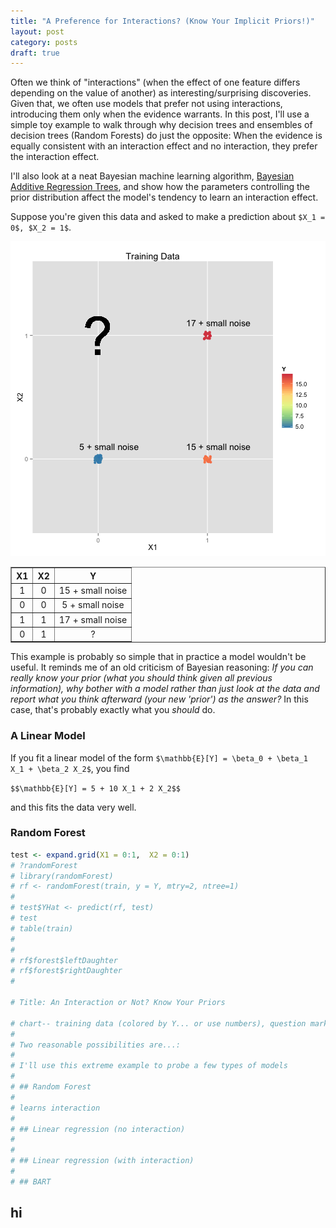 ```yaml
---
title: "A Preference for Interactions? (Know Your Implicit Priors!)"
layout: post
category: posts
draft: true
---
```


Often we think of "interactions" (when the effect of one feature differs depending on the value of another) as interesting/surprising discoveries. Given that, we often use models that prefer not using interactions, introducing them only when the evidence warrants. In this post, I'll use a simple toy example to walk through why decision trees and ensembles of decision trees (Random Forests) do just the opposite: When the evidence is equally consistent with an interaction effect and no interaction, they prefer the interaction effect.

I'll also look at a neat Bayesian machine learning algorithm, [Bayesian Additive Regression Trees](http://cran.r-project.org/web/packages/bartMachine/vignettes/bartMachine.pdf), and show how the parameters controlling the prior distribution affect the model's tendency to learn an interaction effect.

Suppose you're given this data and asked to make a prediction about `$X_1 = 0$, $X_2 = 1$`.

![plot of chunk unnamed-chunk-1](/images/posts/interaction-or-not/unnamed-chunk-1.png) 

<!-- html table generated in R 3.1.1 by xtable 1.7-3 package -->
<!-- Thu Jan 15 10:34:20 2015 -->
<TABLE border=1>
<TR> <TH> X1 </TH> <TH> X2 </TH> <TH> Y </TH>  </TR>
  <TR> <TD align="center"> 1 </TD> <TD align="center"> 0 </TD> <TD align="center"> 15 + small noise </TD> </TR>
  <TR> <TD align="center"> 0 </TD> <TD align="center"> 0 </TD> <TD align="center"> 5 + small noise </TD> </TR>
  <TR> <TD align="center"> 1 </TD> <TD align="center"> 1 </TD> <TD align="center"> 17 + small noise </TD> </TR>
  <TR> <TD align="center"> 0 </TD> <TD align="center"> 1 </TD> <TD align="center"> ? </TD> </TR>
   </TABLE>

This example is probably so simple that in practice a model wouldn't be useful. It reminds me of an old criticism of Bayesian reasoning: *If you can really know your prior (what you should think given all previous information), why bother with a model rather than just look at the data and report what you think afterward (your new 'prior') as the answer?* In this case, that's probably exactly what you *should* do.

### A Linear Model

If you fit a linear model of the form `$\mathbb{E}[Y] = \beta_0 + \beta_1 X_1 + \beta_2 X_2$`, you find

`$$\mathbb{E}[Y] = 5 + 10 X_1 + 2 X_2$$`

and this fits the data very well. 



### Random Forest





```r
test <- expand.grid(X1 = 0:1,  X2 = 0:1)
# ?randomForest
# library(randomForest)
# rf <- randomForest(train, y = Y, mtry=2, ntree=1)
# 
# test$YHat <- predict(rf, test)
# test
# table(train)
# 
# 
# rf$forest$leftDaughter
# rf$forest$rightDaughter
# 

# Title: An Interaction or Not? Know Your Priors

# chart-- training data (colored by Y... or use numbers), question mark where we don't have any
# 
# Two reasonable possibilities are...:
# 
# I'll use this extreme example to probe a few types of models 
# 
# ## Random Forest
# 
# learns interaction
# 
# ## Linear regression (no interaction)
# 
# 
# ## Linear regression (with interaction)
# 
# ## BART
```


## hi
